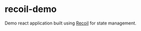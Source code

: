 # recoil-demo

Demo react application built using [Recoil](https://recoiljs.org/) for state management.
